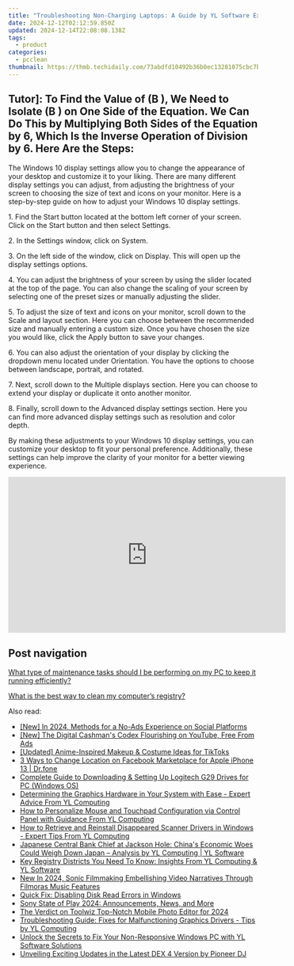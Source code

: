 ```yaml
---
title: "Troubleshooting Non-Charging Laptops: A Guide by YL Software Experts"
date: 2024-12-12T02:12:59.850Z
updated: 2024-12-14T22:08:08.138Z
tags:
  - product
categories:
  - pcclean
thumbnail: https://thmb.techidaily.com/73abdfd10492b36b0ec13281075cbc7b6e3a883e9a5916409aa47120b2bf9f6f.jpg
---
```


## Tutor]: To Find the Value of \(B \), We Need to Isolate \(B \) on One Side of the Equation. We Can Do This by Multiplying Both Sides of the Equation by 6, Which Is the Inverse Operation of Division by 6. Here Are the Steps:

The Windows 10 display settings allow you to change the appearance of your desktop and customize it to your liking. There are many different display settings you can adjust, from adjusting the brightness of your screen to choosing the size of text and icons on your monitor. Here is a step-by-step guide on how to adjust your Windows 10 display settings. 

1\. Find the Start button located at the bottom left corner of your screen. Click on the Start button and then select Settings.

2\. In the Settings window, click on System.

3\. On the left side of the window, click on Display. This will open up the display settings options. 

4\. You can adjust the brightness of your screen by using the slider located at the top of the page. You can also change the scaling of your screen by selecting one of the preset sizes or manually adjusting the slider.

5\. To adjust the size of text and icons on your monitor, scroll down to the Scale and layout section. Here you can choose between the recommended size and manually entering a custom size. Once you have chosen the size you would like, click the Apply button to save your changes.

6\. You can also adjust the orientation of your display by clicking the dropdown menu located under Orientation. You have the options to choose between landscape, portrait, and rotated.

7\. Next, scroll down to the Multiple displays section. Here you can choose to extend your display or duplicate it onto another monitor.

8\. Finally, scroll down to the Advanced display settings section. Here you can find more advanced display settings such as resolution and color depth. 

By making these adjustments to your Windows 10 display settings, you can customize your desktop to fit your personal preference. Additionally, these settings can help improve the clarity of your monitor for a better viewing experience.

<!-- affiliate ads begin -->
<iframe width="560" height="315" src="https://www.youtube.com/embed/cDNwgyE0nbY?si=3k_WBhpIw3WudJot" title="YouTube video player" frameborder="0" allow="accelerometer; autoplay; clipboard-write; encrypted-media; gyroscope; picture-in-picture; web-share" referrerpolicy="strict-origin-when-cross-origin" allowfullscreen></iframe>
<!-- affiliate ads end -->

## Post navigation

[What type of maintenance tasks should I be performing on my PC to keep it running efficiently?](https://tools.techidaily.com/pcclean/products/)

[What is the best way to clean my computer’s registry?](https://tools.techidaily.com/pcclean/products/)

<ins class="adsbygoogle"
     style="display:block"
     data-ad-format="autorelaxed"
     data-ad-client="ca-pub-7571918770474297"
     data-ad-slot="1223367746"></ins>

<ins class="adsbygoogle"
     style="display:block"
     data-ad-client="ca-pub-7571918770474297"
     data-ad-slot="8358498916"
     data-ad-format="auto"
     data-full-width-responsive="true"></ins>

<span class="atpl-alsoreadstyle">Also read:</span>
<div><ul>
<li><a href="https://facebook-clips.techidaily.com/new-in-2024-methods-for-a-no-ads-experience-on-social-platforms/"><u>[New] In 2024, Methods for a No-Ads Experience on Social Platforms</u></a></li>
<li><a href="https://facebook-record-videos.techidaily.com/new-the-digital-cashmans-codex-flourishing-on-youtube-free-from-ads/"><u>[New] The Digital Cashman's Codex Flourishing on YouTube, Free From Ads</u></a></li>
<li><a href="https://tiktok-clips.techidaily.com/updated-anime-inspired-makeup-and-costume-ideas-for-tiktoks/"><u>[Updated] Anime-Inspired Makeup & Costume Ideas for TikToks</u></a></li>
<li><a href="https://location-fake.techidaily.com/3-ways-to-change-location-on-facebook-marketplace-for-apple-iphone-13-drfone-by-drfone-virtual-ios/"><u>3 Ways to Change Location on Facebook Marketplace for Apple iPhone 13 | Dr.fone</u></a></li>
<li><a href="https://win-dash.techidaily.com/complete-guide-to-downloading-and-setting-up-logitech-g29-drives-for-pc-windows-os/"><u>Complete Guide to Downloading & Setting Up Logitech G29 Drives for PC (Windows OS)</u></a></li>
<li><a href="https://win-cloud.techidaily.com/determining-the-graphics-hardware-in-your-system-with-ease-expert-advice-from-yl-computing/"><u>Determining the Graphics Hardware in Your System with Ease - Expert Advice From YL Computing</u></a></li>
<li><a href="https://win-cloud.techidaily.com/how-to-personalize-mouse-and-touchpad-configuration-via-control-panel-with-guidance-from-yl-computing/"><u>How to Personalize Mouse and Touchpad Configuration via Control Panel with Guidance From YL Computing</u></a></li>
<li><a href="https://win-cloud.techidaily.com/how-to-retrieve-and-reinstall-disappeared-scanner-drivers-in-windows-expert-tips-from-yl-computing/"><u>How to Retrieve and Reinstall Disappeared Scanner Drivers in Windows - Expert Tips From YL Computing</u></a></li>
<li><a href="https://win-cloud.techidaily.com/japanese-central-bank-chief-at-jackson-hole-chinas-economic-woes-could-weigh-down-japan-analysis-by-yl-computing-yl-software/"><u>Japanese Central Bank Chief at Jackson Hole: China's Economic Woes Could Weigh Down Japan – Analysis by YL Computing | YL Software</u></a></li>
<li><a href="https://win-cloud.techidaily.com/key-registry-districts-you-need-to-know-insights-from-yl-computing-and-yl-software/"><u>Key Registry Districts You Need To Know: Insights From YL Computing & YL Software</u></a></li>
<li><a href="https://audio-shaping.techidaily.com/new-in-2024-sonic-filmmaking-embellishing-video-narratives-through-filmoras-music-features/"><u>New In 2024, Sonic Filmmaking Embellishing Video Narratives Through Filmoras Music Features</u></a></li>
<li><a href="https://win11-tips.techidaily.com/quick-fix-disabling-disk-read-errors-in-windows/"><u>Quick Fix: Disabling Disk Read Errors in Windows</u></a></li>
<li><a href="https://technical-tips.techidaily.com/sony-state-of-play-2024-announcements-news-and-more/"><u>Sony State of Play 2024: Announcements, News, and More</u></a></li>
<li><a href="https://fox-helps.techidaily.com/the-verdict-on-toolwiz-top-notch-mobile-photo-editor-for-2024/"><u>The Verdict on Toolwiz Top-Notch Mobile Photo Editor for 2024</u></a></li>
<li><a href="https://win-cloud.techidaily.com/troubleshooting-guide-fixes-for-malfunctioning-graphics-drivers-tips-by-yl-computing/"><u>Troubleshooting Guide: Fixes for Malfunctioning Graphics Drivers - Tips by YL Computing</u></a></li>
<li><a href="https://win-cloud.techidaily.com/unlock-the-secrets-to-fix-your-non-responsive-windows-pc-with-yl-software-solutions/"><u>Unlock the Secrets to Fix Your Non-Responsive Windows PC with YL Software Solutions</u></a></li>
<li><a href="https://win-cloud.techidaily.com/unveiling-exciting-updates-in-the-latest-dex-4-version-by-pioneer-dj/"><u>Unveiling Exciting Updates in the Latest DEX 4 Version by Pioneer DJ</u></a></li>
</ul></div>

